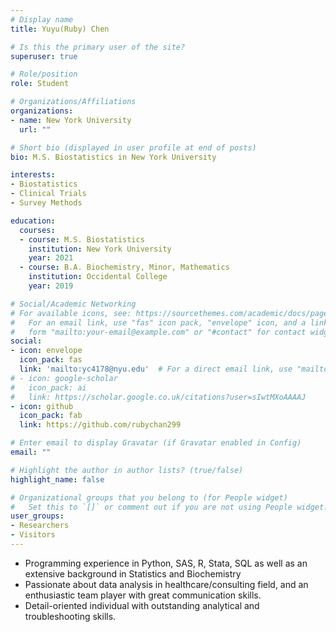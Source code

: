 ```yaml
---
# Display name
title: Yuyu(Ruby) Chen

# Is this the primary user of the site?
superuser: true

# Role/position
role: Student

# Organizations/Affiliations
organizations:
- name: New York University
  url: ""

# Short bio (displayed in user profile at end of posts)
bio: M.S. Biostatistics in New York University

interests:
- Biostatistics
- Clinical Trials
- Survey Methods

education:
  courses:
  - course: M.S. Biostatistics
    institution: New York University
    year: 2021
  - course: B.A. Biochemistry, Minor, Mathematics
    institution: Occidental College
    year: 2019

# Social/Academic Networking
# For available icons, see: https://sourcethemes.com/academic/docs/page-builder/#icons
#   For an email link, use "fas" icon pack, "envelope" icon, and a link in the
#   form "mailto:your-email@example.com" or "#contact" for contact widget.
social:
- icon: envelope
  icon_pack: fas
  link: 'mailto:yc4178@nyu.edu'  # For a direct email link, use "mailto:test@example.org".
# - icon: google-scholar
#   icon_pack: ai
#   link: https://scholar.google.co.uk/citations?user=sIwtMXoAAAAJ
- icon: github
  icon_pack: fab
  link: https://github.com/rubychan299

# Enter email to display Gravatar (if Gravatar enabled in Config)
email: ""

# Highlight the author in author lists? (true/false)
highlight_name: false

# Organizational groups that you belong to (for People widget)
#   Set this to `[]` or comment out if you are not using People widget.
user_groups:
- Researchers
- Visitors
---
```


- Programming experience in Python, SAS, R, Stata, SQL as well as an extensive background in Statistics and Biochemistry
- Passionate about data analysis in healthcare/consulting field, and an enthusiastic team player with great communication skills.
- Detail-oriented individual with outstanding analytical and troubleshooting skills. 
